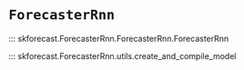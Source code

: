 # `ForecasterRnn`

::: skforecast.ForecasterRnn.ForecasterRnn.ForecasterRnn

::: skforecast.ForecasterRnn.utils.create_and_compile_model